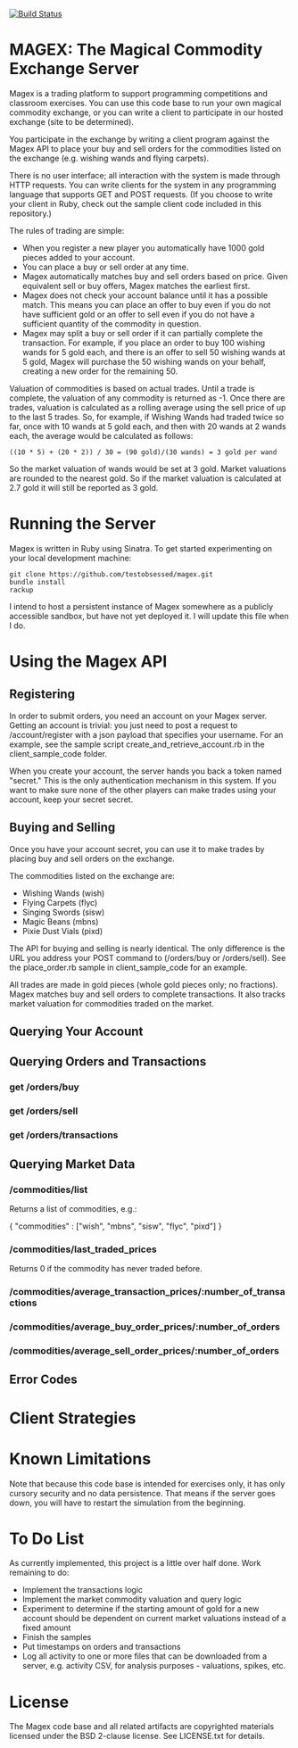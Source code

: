 [![Build Status](https://travis-ci.org/testobsessed/magex.png)](https://travis-ci.org/testobsessed/magex)

MAGEX: The Magical Commodity Exchange Server
=====

Magex is a trading platform to support programming competitions and classroom exercises. You can use this code base to run your own magical commodity exchange, or you can write a client to participate in our hosted exchange (site to be determined).

You participate in the exchange by writing a client program against the Magex API to place your buy and sell orders for the commodities listed on the exchange (e.g. wishing wands and flying carpets).

There is no user interface; all interaction with the system is made through HTTP requests. You can write clients for the system in any programming language that supports GET and POST requests. (If you choose to write your client in Ruby, check out the sample client code included in this repository.) 

The rules of trading are simple:

- When you register a new player you automatically have 1000 gold pieces added to your account.
- You can place a buy or sell order at any time.
- Magex automatically matches buy and sell orders based on price. Given equivalent sell or buy offers, Magex matches the earliest first.
- Magex does not check your account balance until it has a possible match. This means you can place an offer to buy even if you do not have sufficient gold or an offer to sell even if you do not have a sufficient quantity of the commodity in question.
- Magex may split a buy or sell order if it can partially complete the transaction. For example, if you place an order to buy 100 wishing wands for 5 gold each, and there is an offer to sell 50 wishing wands at 5 gold, Magex will purchase the 50 wishing wands on your behalf, creating a new order for the remaining 50.

Valuation of commodities is based on actual trades. Until a trade is complete, the valuation of any commodity is returned as -1. Once there are trades, valuation is calculated as a rolling average using the sell price of up to the last 5 trades. So, for example, if Wishing Wands had traded twice so far, once with 10 wands at 5 gold each, and then with 20 wands at 2 wands each, the average would be calculated as follows:

    ((10 * 5) + (20 * 2)) / 30 = (90 gold)/(30 wands) = 3 gold per wand
    
So the market valuation of wands would be set at 3 gold. Market valuations are rounded to the nearest gold. So if the market valuation is calculated at 2.7 gold it will still be reported as 3 gold.

# Running the Server

Magex is written in Ruby using Sinatra. To get started experimenting on your local development machine:

    git clone https://github.com/testobsessed/magex.git
    bundle install
    rackup

I intend to host a persistent instance of Magex somewhere as a publicly accessible sandbox, but have not yet deployed it. I will update this file when I do.

# Using the Magex API

## Registering

In order to submit orders, you need an account on your Magex server. Getting an account is trivial: you just need to post a request to /account/register with a json payload that specifies your username. For an example, see the sample script create_and_retrieve_account.rb in the client_sample_code folder.

When you create your account, the server hands you back a token named "secret." This is the only authentication mechanism in this system. If you want to make sure none of the other players can make trades using your account, keep your secret secret.

## Buying and Selling

Once you have your account secret, you can use it to make trades by placing buy and sell orders on the exchange.

The commodities listed on the exchange are:

- Wishing Wands (wish)
- Flying Carpets (flyc)
- Singing Swords (sisw)
- Magic Beans (mbns)
- Pixie Dust Vials (pixd)

The API for buying and selling is nearly identical. The only difference is the URL you address your POST command to (/orders/buy or /orders/sell). See the place_order.rb sample in client_sample_code for an example.

All trades are made in gold pieces (whole gold pieces only; no fractions). Magex matches buy and sell orders to complete transactions. It also tracks market valuation for commodities traded on the market.

## Querying Your Account

## Querying Orders and Transactions

### get /orders/buy
### get /orders/sell
### get /orders/transactions

## Querying Market Data

### /commodities/list

Returns a list of commodities, e.g.:

  { "commodities" : ["wish", "mbns", "sisw", "flyc", "pixd"] }
  
### /commodities/last_traded_prices

Returns 0 if the commodity has never traded before.

### /commodities/average_transaction_prices/:number_of_transactions

### /commodities/average_buy_order_prices/:number_of_orders

### /commodities/average_sell_order_prices/:number_of_orders

## Error Codes

# Client Strategies

# Known Limitations

Note that because this code base is intended for exercises only, it has only cursory security and no data persistence. That means if the server goes down, you will have to restart the simulation from the beginning.

# To Do List

As currently implemented, this project is a little over half done. Work remaining to do:
- Implement the transactions logic
- Implement the market commodity valuation and query logic
- Experiment to determine if the starting amount of gold for a new account should be dependent on current market valuations instead of a fixed amount
- Finish the samples
- Put timestamps on orders and transactions
- Log all activity to one or more files that can be downloaded from a server, e.g. activity CSV, for analysis purposes - valuations, spikes, etc.

# License

The Magex code base and all related artifacts are copyrighted materials licensed under the BSD 2-clause license. See LICENSE.txt for details.


